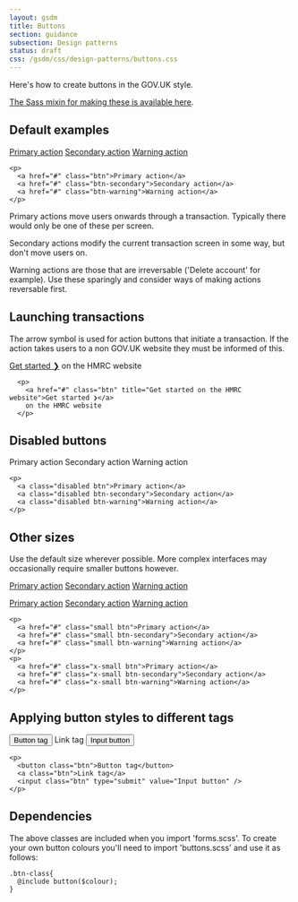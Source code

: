 ```yaml
---
layout: gsdm
title: Buttons
section: guidance
subsection: Design patterns
status: draft
css: /gsdm/css/design-patterns/buttons.css
---
```


Here's how to create buttons in the GOV.UK style.

[The Sass mixin for making these is available here](https://github.com/alphagov/prototyping/blob/master/_includes/stylesheets/design-patterns/_buttons.scss).

## Default examples
<div class="pattern-example">
  <div class="inner">

  <p>
    <a href="#" class="btn">Primary action</a> 
    <a href="#" class="btn-secondary">Secondary action</a> 
    <a href="#" class="btn-warning">Warning action</a>
  </p>

  </div>
  <pre><code>&lt;p&gt;
  &lt;a href="#" class="btn"&gt;Primary action&lt;/a&gt; 
  &lt;a href="#" class="btn-secondary"&gt;Secondary action&lt;/a&gt; 
  &lt;a href="#" class="btn-warning"&gt;Warning action&lt;/a&gt;
&lt;/p&gt;
</code></pre>
</div>

Primary actions move users onwards through a transaction. Typically there would only be one of these per screen.

Secondary actions modify the current transaction screen in some way, but don't move users on.

Warning actions are those that are irreversable ('Delete account' for example). Use these sparingly and consider ways of making actions reversable first.

## Launching transactions

The arrow symbol is used for action buttons that initiate a transaction. If the action takes users to a non GOV.UK website they must be informed of this.

<div class="pattern-example">
  <div class="inner">
      <p>
        <a href="#" class="btn" title="Get started on the HMRC website">Get started ❯</a> 
         on the HMRC website
      </p>
    </div>
    <pre><code>  &lt;p&gt;
    &lt;a href="#" class="btn" title="Get started on the HMRC website"&gt;Get started ❯&lt;/a&gt; 
    on the HMRC website
  &lt;/p&gt;
</code></pre>
</div>

## Disabled buttons
<div class="pattern-example">
  <div class="inner">
    <p>
      <a class="disabled btn">Primary action</a> 
      <a class="disabled btn-secondary">Secondary action</a> 
      <a class="disabled btn-warning">Warning action</a>
    </p>
  </div>
  <pre><code>&lt;p&gt;
  &lt;a class="disabled btn"&gt;Primary action&lt;/a&gt; 
  &lt;a class="disabled btn-secondary"&gt;Secondary action&lt;/a&gt; 
  &lt;a class="disabled btn-warning"&gt;Warning action&lt;/a&gt;
&lt;/p&gt;
</code></pre>
</div>


## Other sizes

Use the default size wherever possible. More complex interfaces may occasionally require smaller buttons however.

<div class="pattern-example">
  <div class="inner">

  <p>
    <a href="#" class="small btn">Primary action</a> 
    <a href="#" class="small btn-secondary">Secondary action</a> 
    <a href="#" class="small btn-warning">Warning action</a>
  </p>

  <p>
    <a href="#" class="x-small btn">Primary action</a> 
    <a href="#" class="x-small btn-secondary">Secondary action</a> 
    <a href="#" class="x-small btn-warning">Warning action</a>
  </p>

  </div>
  <pre><code>&lt;p&gt;
  &lt;a href="#" class="small btn"&gt;Primary action&lt;/a&gt; 
  &lt;a href="#" class="small btn-secondary"&gt;Secondary action&lt;/a&gt; 
  &lt;a href="#" class="small btn-warning"&gt;Warning action&lt;/a&gt;
&lt;/p&gt;
&lt;p&gt;
  &lt;a href="#" class="x-small btn"&gt;Primary action&lt;/a&gt; 
  &lt;a href="#" class="x-small btn-secondary"&gt;Secondary action&lt;/a&gt; 
  &lt;a href="#" class="x-small btn-warning"&gt;Warning action&lt;/a&gt;
&lt;/p&gt;
</code></pre>
</div>

## Applying button styles to different tags

<div class="pattern-example">
  <div class="inner">
    <p>
      <button class="btn">Button tag</button>
      <a class="btn">Link tag</a>
      <input class="btn" type="submit" value="Input button" /> 
    </p>
  </div>
<pre><code>&lt;p&gt;
  &lt;button class="btn"&gt;Button tag&lt;/button&gt;
  &lt;a class="btn"&gt;Link tag&lt;/a&gt;
  &lt;input class="btn" type="submit" value="Input button" /&gt; 
&lt;/p&gt;
</code></pre>
</div>

## Dependencies

The above classes are included when you import 'forms.scss'. To create your own button colours you'll need to import 'buttons.scss' and use it as follows:

    .btn-class{
      @include button($colour);
    }
